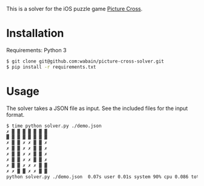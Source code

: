 This is a solver for the iOS puzzle game [Picture Cross](https://itunes.apple.com/us/app/picture-cross/id977150768?mt=8).

# Installation

Requirements: Python 3

```bash
$ git clone git@github.com:wabain/picture-cross-solver.git
$ pip install -r requirements.txt
```

# Usage

The solver takes a JSON file as input. See the included files for the input format.

```bash
$ time python solver.py ./demo.json
✗ ▓ ▓ ▓ ▓ ▓ ▓ ▓
▓ ▓ ▓ ▓ ▓ ▓ ▓ ▓
✗ ▓ ▓ ✗ ✗ ▓ ▓ ✗
✗ ▓ ▓ ✗ ✗ ▓ ▓ ✗
✗ ▓ ▓ ✗ ✗ ▓ ▓ ✗
✗ ▓ ▓ ✗ ✗ ▓ ▓ ✗
✗ ▓ ▓ ✗ ✗ ✗ ▓ ▓
✗ ✗ ▓ ▓ ✗ ✗ ▓ ▓
python solver.py ./demo.json  0.07s user 0.01s system 90% cpu 0.086 total
```
